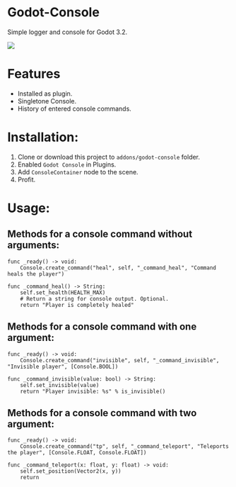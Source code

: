 # Godot-Console
Simple logger and console for Godot 3.2.

![](https://i.imgur.com/5F3aStc.png)

# Features
- Installed as plugin.
- Singletone Console.
- History of entered console commands.

# Installation:
1. Clone or download this project to `addons/godot-console` folder.
2. Enabled `Godot Console` in Plugins.
3. Add `ConsoleContainer` node to the scene.
4. Profit.

# Usage:
## Methods for a console command without arguments:
```gdscript
func _ready() -> void:
	Console.create_command("heal", self, "_command_heal", "Command heals the player")
```
```gdscript
func _command_heal() -> String:
	self.set_health(HEALTH_MAX)
	# Return a string for console output. Optional.
	return "Player is completely healed"
```

## Methods for a console command with one argument:
```gdscript
func _ready() -> void:
	Console.create_command("invisible", self, "_command_invisible", "Invisible player", [Console.BOOL])
```
```gdscript
func _command_invisible(value: bool) -> String:
	self.set_invisible(value)
	return "Player invisible: %s" % is_invisible()
```

## Methods for a console command with two argument:
```gdscript
func _ready() -> void:
	Console.create_command("tp", self, "_command_teleport", "Teleports the player", [Console.FLOAT, Console.FLOAT])	
```
```gdscript
func _command_teleport(x: float, y: float) -> void:
	self.set_position(Vector2(x, y))
	return
```
